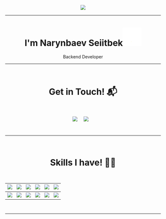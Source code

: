 <p align="center">
  <img src="https://miro.medium.com/max/2048/1*OohqW5DGh9CQS4hLY5FXzA.png" height="230"/>
</p>
<hr>
<h1 align="center">I'm Narynbaev Seiitbek<a><img src="https://github.com/Kathryn-Jie/Kathryn-Jie/blob/main/wave.gif" width="60px"/></h1>
<p align="center">Backend Developer</p>

<hr>
<Br>
<h1 align="center">Get in Touch! 📬</h1>
<Br>
<p align="center">
<a href="https://www.linkedin.com/in/seiitbek-narynbaev-5b49b1240" target="blank"><img align="center" src="https://img.shields.io/badge/Narynbaev Seiitbek-0077B5?style=for-the-badge&logo=linkedin&logoColor=white" /></a> &nbsp;&nbsp;&nbsp;  <a href="mailto:narynbaev.seiitbek@gmail.com" target="blank"><img align="center" src="https://img.shields.io/badge/narynbaev.seiitbek@gmail.com-D14836?style=for-the-badge&logo=gmail&logoColor=white" /></a>    &nbsp;&nbsp;&nbsp;
</p>

<Br>
<hr>
<Br>
<h1 align="center">Skills I have! 🤸‍♂</h1>
<Br>
  
|![](https://img.shields.io/badge/PostgreSQL-316192?style=for-the-badge&logo=postgresql&logoColor=white)|![](https://img.shields.io/badge/Hibernate-59666C?style=for-the-badge&logo=Hibernate&logoColor=white)|![](https://img.shields.io/badge/Spring-6DB33F?style=for-the-badge&logo=spring&logoColor=white)|![](https://img.shields.io/badge/Docker-2CA5E0?style=for-the-badge&logo=docker&logoColor=white)|![](https://img.shields.io/badge/Amazon_AWS-FF9900?style=for-the-badge&logo=amazonaws&logoColor=white)|![](https://img.shields.io/badge/java-%23ED8B00.svg?style=for-the-badge&logo=java&logoColor=white)|
|---|---|---|---|---|---|
|![](https://img.shields.io/badge/IntelliJ_IDEA-000000.svg?style=for-the-badge&logo=intellij-idea&logoColor=white)|![](https://img.shields.io/badge/Visual_Studio_Code-0078D4?style=for-the-badge&logo=visual%20studio%20code&logoColor=white)|![](https://img.shields.io/badge/gradle-02303A?style=for-the-badge&logo=gradle&logoColor=white)|![](https://img.shields.io/badge/Swagger-85EA2D?style=for-the-badge&logo=Swagger&logoColor=white)|![](https://img.shields.io/badge/Postman-FF6C37?style=for-the-badge&logo=Postman&logoColor=white)|![](https://img.shields.io/badge/JWT-black?style=for-the-badge&logo=JSON%20web%20tokens)|
<Br>
<hr>
<Br>
    
  
<!--
**narynbaev-seiitbek/narynbaev-seiitbek** is a ✨ _special_ ✨ repository because its `README.md` (this file) appears on your GitHub profile.

Here are some ideas to get you started:

- 🔭 I’m currently working on ...
- 🌱 I’m currently learning ...
- 👯 I’m looking to collaborate on ...
- 🤔 I’m looking for help with ...
- 💬 Ask me about ...
- 📫 How to reach me: ...
- 😄 Pronouns: ...
- ⚡ Fun fact: ...
-->

